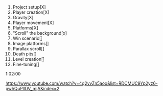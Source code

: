 1. Project setup[X]
2. Player creation[X]
3. Gravity[X]
4. Player movement[X]
5. Platforms[X]
6. "Scroll" the background[x]
7. Win scenario[]
8. Image platforms[]
9. Parallax scroll[]
10. Death pits[]
11. Level creation[]
12. Fine-tuning[]

1:02:00

<https://www.youtube.com/watch?v=4q2vvZn5aoo&list=RDCMUC9Yp2yz6-pwhQuPlIDV_mjA&index=2>